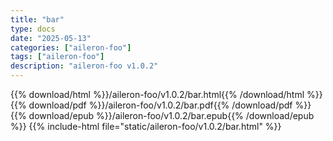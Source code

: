 ```yaml
---
title: "bar"
type: docs
date: "2025-05-13"
categories: ["aileron-foo"]
tags: ["aileron-foo"]
description: "aileron-foo v1.0.2"
---
```


{{% download/html %}}/aileron-foo/v1.0.2/bar.html{{% /download/html %}}
{{% download/pdf %}}/aileron-foo/v1.0.2/bar.pdf{{% /download/pdf %}}
{{% download/epub %}}/aileron-foo/v1.0.2/bar.epub{{% /download/epub %}}
{{% include-html file="static/aileron-foo/v1.0.2/bar.html" %}}
